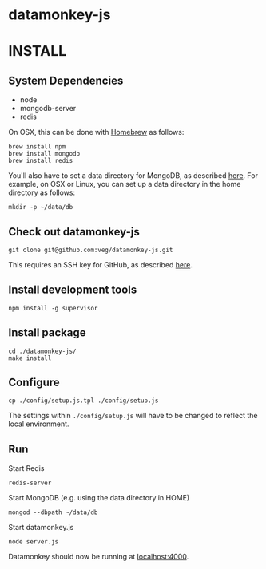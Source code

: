datamonkey-js
========================

INSTALL
===========================
## System Dependencies
* node
* mongodb-server
* redis

On OSX, this can be done with [Homebrew](http://brew.sh/) as follows:

    brew install npm
    brew install mongodb
    brew install redis

You'll also have to set a data directory for MongoDB, as described [here](http://docs.mongodb.org/manual/tutorial/). For example, on OSX or Linux, you can set up a data directory in the home directory as follows:

    mkdir -p ~/data/db

## Check out datamonkey-js

    git clone git@github.com:veg/datamonkey-js.git

This requires an SSH key for GitHub, as described [here](https://help.github.com/articles/generating-ssh-keys).

## Install development tools
    
    npm install -g supervisor
    
## Install package

    cd ./datamonkey-js/
    make install

## Configure

    cp ./config/setup.js.tpl ./config/setup.js

The settings within ```./config/setup.js``` will have to be changed to reflect the local environment.

## Run

Start Redis

    redis-server

Start MongoDB (e.g. using the data directory in HOME)

    mongod --dbpath ~/data/db

Start datamonkey.js

    node server.js

Datamonkey should now be running at [localhost:4000](http://localhost:4000).
